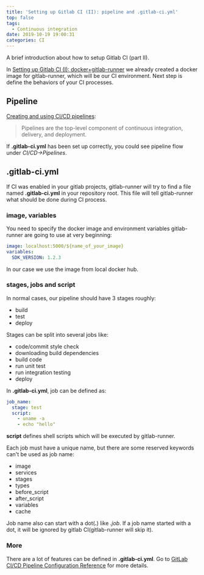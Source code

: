 ```yaml
---
title: 'Setting up Gitlab CI (II): pipeline and .gitlab-ci.yml'
top: false
tags:
  - Continuous integration
date: 2019-10-19 19:00:31
categories: CI
---
```


A brief introduction about how to setup Gitlab CI (part II).

<!--more-->

In [Setting up Gitlab CI (I): docker+gitlab-runner](https://lzqblog.top/2019-09-28/Setting-up-Gitlab-CI-I-docker-gitlab-runner/) we already created a docker image for gitlab-runner, which will be our CI environment. Next step is define the behaviors of your CI processes.

## Pipeline
[Creating and using CI/CD pipelines](https://docs.gitlab.com/ee/ci/pipelines.html):
>  Pipelines are the top-level component of continuous integration, delivery, and deployment.

If **.gitlab-ci.yml** has been set up correctly, you could see pipeline flow under *CI/CD->Pipelines*. 

## .gitlab-ci.yml

If CI was enabled in your gitlab projects, gitlab-runner will try to find a file named **.gitlab-ci.yml** in your repository root. This file will tell gitlab-runner what should be done during CI process. 

### image, variables

You need to specify the docker image and environment variables gitlab-runner are going to use at very beginning:
```yaml
image: localhost:5000/${name_of_your_image}
variables:
  SDK_VERSION: 1.2.3
```
In our case we use the image from local docker hub.

### stages, jobs and script

In normal cases, our pipeline should have 3 stages roughly:
- build
- test
- deploy
  
Stages can be split into several jobs like:
- code/commit style check
- downloading build dependencies
- build code
- run unit test
- run integration testing
- deploy

In **.gitlab-ci.yml**, job can be defined as:

```yaml
job_name:
  stage: test
  script:
    - uname -a
    - echo "hello"
```
**script** defines shell scripts which will be executed by gitlab-runner.

Each job must have a unique name, but there are some reserved keywords can't be used as job name:

- image
- services
- stages
- types
- before_script
- after_script
- variables
- cache

Job name also can start with a dot(**.**) like *.job*. If a job name started with a dot, it will be ignored by gitlab CI(gitlab-runner will skip it).

### More

There are a lot of features can be defined in **.gitlab-ci.yml**. Go to [GitLab CI/CD Pipeline Configuration Reference](https://docs.gitlab.com/ee/ci/yaml/README.html) for more details.